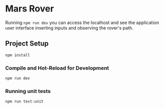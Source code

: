 # Mars Rover

Running `npm run dev` you can access the localhost and see the application user interface inserting inputs and observing the rover's path.

## Project Setup

```sh
npm install
```

### Compile and Hot-Reload for Development

```sh
npm run dev
```

### Running unit tests

```sh
npm run test:unit
```